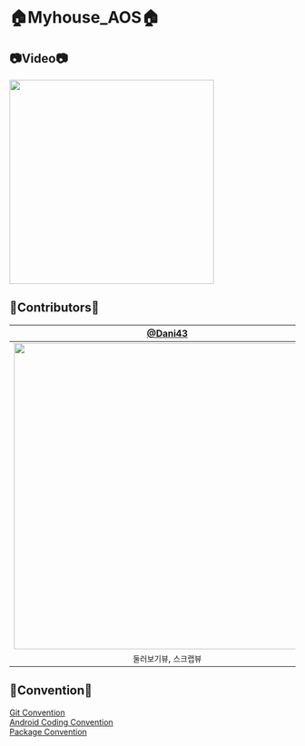 # 🏠Myhouse_AOS🏠

## 📷Video📷
<img src="https://github.com/SOPT-32ND-APP2-Myhouse/Myhouse_AOS/assets/113014331/cfff216a-d2e4-48fa-9bb1-6da91be2276a" width="360"/>

## 💙Contributors💙
|                                         [@Dani43](https://github.com/Dan2dani)                                         | [@sxunea](https://github.com/sxunea) | [@Sangwook123](https://github.com/Sangwook123) |
|:------------------------------------------------------------------------------------------------------------------------------:| :---: | :---: |
| <img width="540" src=""/> |<img width="540" src=""/>|<img width="540" src=""/>|
|                                                    `둘러보기뷰`, `스크랩뷰`                                                    |`홈뷰`|`콘텐츠뷰`|

## 📘Convention📘
[Git Convention](https://www.notion.so/go-sopt/Git-Convention-d5e36cb5933e4fb392ae1c932b39fc48)<br/>
[Android Coding Convention](https://www.notion.so/go-sopt/Android-Coding-Convention-3eded2643543438b83eeb72a74fb8cd3)<br/>
[Package Convention](https://www.notion.so/go-sopt/Package-Convention-71ee420e54bf47f3aa2d9a5b21ad3f66)<br/>
